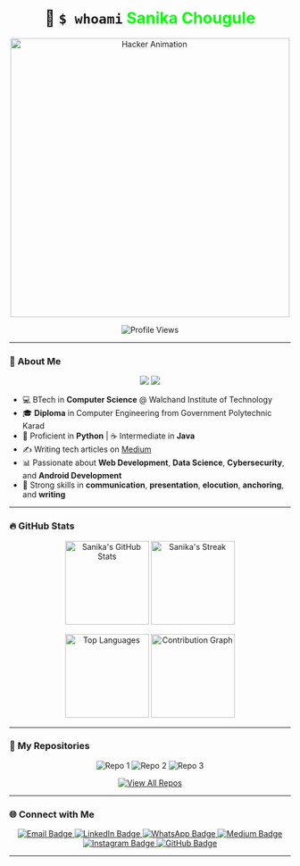 <!-- Animated Introduction -->
<h1 align="center">
  👾 <code>$ whoami</code>  
  <span style="color:#00FF00">Sanika Chougule</span>  
</h1>

<p align="center">
  <img src="https://github.com/sanikac27/sanikac27/assets/hacker.gif" alt="Hacker Animation" width="500">
</p>

<!-- Profile Views Counter -->
<p align="center">
  <img src="https://komarev.com/ghpvc/?username=sanikac27&style=for-the-badge&color=brightgreen" alt="Profile Views">
</p>

---

### 🚀 **About Me**
<p align="center">
  <img src="https://img.shields.io/badge/BTech%20in%20Computer%20Science-%23FFD700?style=for-the-badge&logo=graduation-cap">
  <img src="https://img.shields.io/badge/Diploma%20in%20Computer%20Engineering-%2300FF00?style=for-the-badge&logo=computer">
</p>

- 💻 BTech in **Computer Science** @ Walchand Institute of Technology  
- 🎓 **Diploma** in Computer Engineering from Government Polytechnic Karad  
- 🐍 Proficient in **Python** | ☕ Intermediate in **Java**  
- ✍️ Writing tech articles on [Medium](https://medium.com/@sanikaschougule)  
- 📊 Passionate about **Web Development**, **Data Science**, **Cybersecurity**, and **Android Development**  
- 💬 Strong skills in **communication**, **presentation**, **elocution**, **anchoring**, and **writing**

---

### 🔥 **GitHub Stats**
<p align="center">
  <img src="https://github-readme-stats.vercel.app/api?username=sanikac27&show_icons=true&theme=radical" alt="Sanika's GitHub Stats" height="150">
  <img src="https://github-readme-streak-stats.herokuapp.com/?user=sanikac27&theme=dark" alt="Sanika's Streak" height="150">
</p>
<p align="center">
  <img src="https://github-readme-stats.vercel.app/api/top-langs/?username=sanikac27&layout=compact&theme=radical" alt="Top Languages" height="150">
  <img src="https://github-profile-summary-cards.vercel.app/api/cards/profile-details?username=sanikac27&theme=dracula" alt="Contribution Graph" height="150">
</p>

---

### 📂 **My Repositories**
<p align="center">
  <img src="https://github-readme-stats.vercel.app/api/pin/?username=sanikac27&repo=Python&theme=radical" alt="Repo 1">
  <img src="https://github-readme-stats.vercel.app/api/pin/?username=sanikac27&repo=LinuxNotes&theme=radical" alt="Repo 2">
  <img src="https://github-readme-stats.vercel.app/api/pin/?username=sanikac27&repo=sanikac27&theme=radical" alt="Repo 3">
</p>

<!-- View All Repositories Button -->
<p align="center">
  <a href="https://github.com/sanikac27?tab=repositories">
    <img src="https://img.shields.io/badge/View%20All%20Repositories-%2312100E.svg?&style=for-the-badge&logo=github&logoColor=white" alt="View All Repos">
  </a>
</p>

---

### 🌐 **Connect with Me**
<p align="center">
  <a href="mailto:sanikaschougule@gmail.com">
    <img src="https://img.shields.io/badge/Email-%23D14836.svg?&style=for-the-badge&logo=gmail&logoColor=white" alt="Email Badge">
  </a>
  <a href="https://linkedin.com/in/sanikachougule">
    <img src="https://img.shields.io/badge/LinkedIn-%230077B5.svg?&style=for-the-badge&logo=linkedin&logoColor=white" alt="LinkedIn Badge">
  </a>
  <a href="https://whatsapp.com/channel/0029VajynMiDTkKDj1ej8e0h">
    <img src="https://img.shields.io/badge/WhatsApp-%2300E676.svg?&style=for-the-badge&logo=whatsapp&logoColor=white" alt="WhatsApp Badge">
  </a>
  <a href="https://medium.com/@sanikaschougule">
    <img src="https://img.shields.io/badge/Medium-%23000000.svg?&style=for-the-badge&logo=medium&logoColor=white" alt="Medium Badge">
  </a>
  <a href="https://www.instagram.com/sanika.c_27">
    <img src="https://img.shields.io/badge/Instagram-%23E4405F.svg?&style=for-the-badge&logo=instagram&logoColor=white" alt="Instagram Badge">
  </a>
  <a href="https://github.com/sanikac27">
    <img src="https://img.shields.io/badge/GitHub-%2312100E.svg?&style=for-the-badge&logo=github&logoColor=white" alt="GitHub Badge">
  </a>
</p>

---

<!-- Footer removed as per request -->
